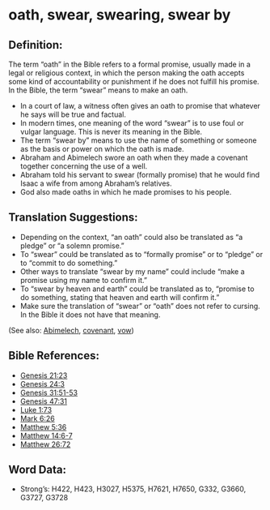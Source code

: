 # oath, swear, swearing, swear by

## Definition:

The term “oath” in the Bible refers to a formal promise, usually made in a legal or religious context, in which the person making the oath accepts some kind of accountability or punishment if he does not fulfill his promise. In the Bible, the term “swear” means to make an oath.

* In a court of law, a witness often gives an oath to promise that whatever he says will be true and factual.
* In modern times, one meaning of the word “swear” is to use foul or vulgar language. This is never its meaning in the Bible.
* The term “swear by” means to use the name of something or someone as the basis or power on which the oath is made.
* Abraham and Abimelech swore an oath when they made a covenant together concerning the use of a well.
* Abraham told his servant to swear (formally promise) that he would find Isaac a wife from among Abraham’s relatives.
* God also made oaths in which he made promises to his people.

## Translation Suggestions:

* Depending on the context, “an oath” could also be translated as “a pledge” or “a solemn promise.”
* To “swear” could be translated as to “formally promise” or to “pledge” or to “commit to do something.”
* Other ways to translate “swear by my name” could include “make a promise using my name to confirm it.”
* To “swear by heaven and earth” could be translated as to, “promise to do something, stating that heaven and earth will confirm it.”
* Make sure the translation of “swear” or “oath” does not refer to cursing. In the Bible it does not have that meaning.

(See also: [Abimelech](../names/abimelech.md), [covenant](../kt/covenant.md), [vow](../kt/vow.md))

## Bible References:

* [Genesis 21:23](rc://en/tn/help/gen/21/23)
* [Genesis 24:3](rc://en/tn/help/gen/24/03)
* [Genesis 31:51-53](rc://en/tn/help/gen/31/51)
* [Genesis 47:31](rc://en/tn/help/gen/47/31)
* [Luke 1:73](rc://en/tn/help/luk/01/73)
* [Mark 6:26](rc://en/tn/help/mrk/06/26)
* [Matthew 5:36](rc://en/tn/help/mat/05/36)
* [Matthew 14:6-7](rc://en/tn/help/mat/14/06)
* [Matthew 26:72](rc://en/tn/help/mat/26/72)

## Word Data:

* Strong’s: H422, H423, H3027, H5375, H7621, H7650, G332, G3660, G3727, G3728
